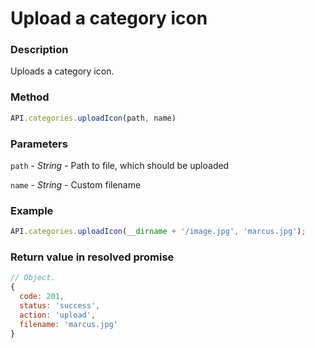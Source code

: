 # Upload a category icon

### Description

Uploads a category icon.

### Method

```js
API.categories.uploadIcon(path, name)
```

### Parameters

`path` - *String* - Path to file, which should be uploaded

`name` - *String* - Custom filename

### Example

```js
API.categories.uploadIcon(__dirname + '/image.jpg', 'marcus.jpg');
```

### Return value in resolved promise

```js
// Object.
{
  code: 201,
  status: 'success',
  action: 'upload',
  filename: 'marcus.jpg'
}
```
